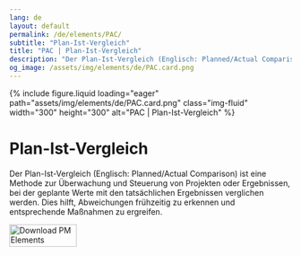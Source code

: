 ```yaml
---
lang: de
layout: default
permalink: /de/elements/PAC/
subtitle: "Plan-Ist-Vergleich"
title: "PAC | Plan-Ist-Vergleich"
description: "Der Plan-Ist-Vergleich (Englisch: Planned/Actual Comparison) ist eine Methode zur Überwachung und Steuerung von Projekten oder Ergebnissen, bei der geplante Werte mit den tatsächlichen Ergebnissen verglichen werden. Dies hilft, Abweichungen frühzeitig zu erkennen und entsprechende Maßnahmen zu ergreifen."
og_image: /assets/img/elements/de/PAC.card.png
---
```


{% include figure.liquid loading="eager" path="assets/img/elements/de/PAC.card.png" class="img-fluid" width="300" height="300" alt="PAC | Plan-Ist-Vergleich" %}

# Plan-Ist-Vergleich

Der Plan-Ist-Vergleich (Englisch: Planned/Actual Comparison) ist eine Methode zur Überwachung und Steuerung von Projekten oder Ergebnissen, bei der geplante Werte mit den tatsächlichen Ergebnissen verglichen werden. Dies hilft, Abweichungen frühzeitig zu erkennen und entsprechende Maßnahmen zu ergreifen.

<a href="https://apps.apple.com/app/apple-store/id6738084498?pt=127441684&ct=website&mt=8">
  <img src="{{ "assets/img/en/appstore.png" | relative_url }}" width="120" height="40" alt="Download PM Elements">
</a>
